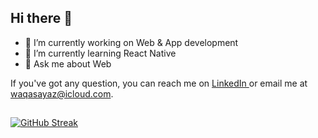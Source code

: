 
<!-- <img align="left"  width="47%" src="https://github-readme-stats.vercel.app/api?username=waqasaya-z&show_icons=true&theme=radical" /> -->

 <!-- <img  src="https://github-readme-stats.vercel.app/api/top-langs/?username=waqasaya-z&layout=compact" /> -->
## Hi there 👋

- 🔭 I’m currently working on Web & App development
- 🌱 I’m currently learning React Native
- 💬 Ask me about Web

If you've got any question, you can reach me on <a href="https://www.linkedin.com/in/waqas-ayaz-856811266/"> LinkedIn </a> or email me at waqasayaz@icloud.com.

##

[![GitHub Streak](https://streak-stats.demolab.com/?user=waqasaya-z)](https://git.io/streak-stats)



<!--
**waqasaya-z/waqasaya-z** is a ✨ _special_ ✨ repository because its `README.md` (this file) appears on your GitHub profile.

Here are some ideas to get you started:

- 🔭 I’m currently working on ...
- 🌱 I’m currently learning ...
- 👯 I’m looking to collaborate on ...
- 🤔 I’m looking for help with ...
- 💬 Ask me about ...
- 📫 How to reach me: ...
- 😄 Pronouns: ...
- ⚡ Fun fact: ...
-->
